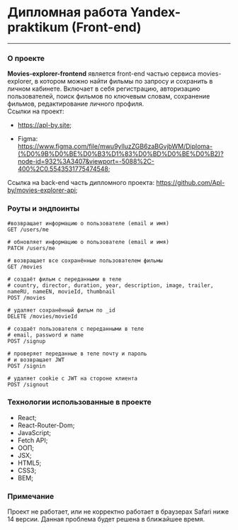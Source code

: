 # Дипломная работа Yandex-praktikum (Front-end)
---
### О проекте
__Movies-explorer-frontend__ является front-end частью cервиса movies-explorer, в котором можно найти фильмы по запросу и сохранить в личном кабинете. Включает в себя регистрацию, авторизацию пользователей, поиск фильмов по ключевым словам, сохранение фильмов, редактирование личного профиля.  
Ссылки на проект:
- https://apl-by.site;  

- Figma: https://www.figma.com/file/mwu9ylluzZGB6zaBGvjbWM/Diploma-(%D0%9B%D0%BE%D0%B3%D1%83%D0%BD%D0%BE%D0%B2)?node-id=932%3A3407&viewport=-5088%2C-400%2C0.5543531775474548;   

Ссылка на back-end часть дипломного проекта: https://github.com/Apl-by/movies-explorer-api;
 ### Роуты и эндпоинты  
 ```
 #возвращает информацию о пользователе (email и имя)
GET /users/me

# обновляет информацию о пользователе (email и имя)
PATCH /users/me

# возвращает все сохранённые пользователем фильмы
GET /movies

# создаёт фильм с переданными в теле
# country, director, duration, year, description, image, trailer, nameRU, nameEN, movieId, thumbnail 
POST /movies

# удаляет сохранённый фильм по _id
DELETE /movies/movieId  

# создаёт пользователя с переданными в теле
# email, password и name
POST /signup

# проверяет переданные в теле почту и пароль
# и возвращает JWT
POST /signin  

# удаляет cookie c JWT на стороне клиента
POST /signout  
```  

### Технологии использованные в проекте  
- React;
- React-Router-Dom;
- JavaScript;
- Fetch API;
- ООП;
- JSX;
- HTML5;
- CSS3;
- BEM;
### Примечание 

Проект не работает, или не корректно работает в браузерах Safari ниже 14 версии. Данная проблема будет решена в ближайшее время. 

